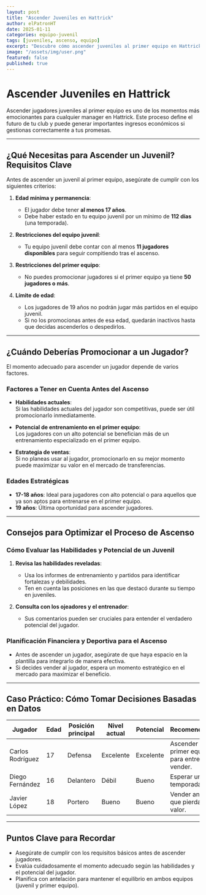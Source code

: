 ```yaml
---
layout: post
title: "Ascender Juveniles en Hattrick"
author: elPatronHT
date: 2025-01-11
categories: equipo-juvenil
tags: [juveniles, ascenso, equipo]
excerpt: "Descubre cómo ascender juveniles al primer equipo en Hattrick con esta guía detallada. Aprende los requisitos, cuándo promocionarlos y cómo maximizar su potencial y valor."
image: "/assets/img/user.png"
featured: false
published: true
---
```


# Ascender Juveniles en Hattrick

Ascender jugadores juveniles al primer equipo es uno de los momentos más emocionantes para cualquier manager en Hattrick. Este proceso define el futuro de tu club y puede generar importantes ingresos económicos si gestionas correctamente a tus promesas.

---

## ¿Qué Necesitas para Ascender un Juvenil? Requisitos Clave

Antes de ascender un juvenil al primer equipo, asegúrate de cumplir con los siguientes criterios:

1. **Edad mínima y permanencia**:

   - El jugador debe tener **al menos 17 años**.
   - Debe haber estado en tu equipo juvenil por un mínimo de **112 días** (una temporada).

2. **Restricciones del equipo juvenil**:

   - Tu equipo juvenil debe contar con al menos **11 jugadores disponibles** para seguir compitiendo tras el ascenso.

3. **Restricciones del primer equipo**:

   - No puedes promocionar jugadores si el primer equipo ya tiene **50 jugadores o más**.

4. **Límite de edad**:
   - Los jugadores de 19 años no podrán jugar más partidos en el equipo juvenil.
   - Si no los promocionas antes de esa edad, quedarán inactivos hasta que decidas ascenderlos o despedirlos.

---

## ¿Cuándo Deberías Promocionar a un Jugador?

El momento adecuado para ascender un jugador depende de varios factores.

### Factores a Tener en Cuenta Antes del Ascenso

- **Habilidades actuales**:  
   Si las habilidades actuales del jugador son competitivas, puede ser útil promocionarlo inmediatamente.

- **Potencial de entrenamiento en el primer equipo**:  
   Los jugadores con un alto potencial se benefician más de un entrenamiento especializado en el primer equipo.

- **Estrategia de ventas**:  
   Si no planeas usar al jugador, promocionarlo en su mejor momento puede maximizar su valor en el mercado de transferencias.

### Edades Estratégicas

- **17-18 años**: Ideal para jugadores con alto potencial o para aquellos que ya son aptos para entrenarse en el primer equipo.
- **19 años**: Última oportunidad para ascender jugadores.

---

## Consejos para Optimizar el Proceso de Ascenso

### Cómo Evaluar las Habilidades y Potencial de un Juvenil

1. **Revisa las habilidades reveladas**:

   - Usa los informes de entrenamiento y partidos para identificar fortalezas y debilidades.
   - Ten en cuenta las posiciones en las que destacó durante su tiempo en juveniles.

2. **Consulta con los ojeadores y el entrenador**:
   - Sus comentarios pueden ser cruciales para entender el verdadero potencial del jugador.

### Planificación Financiera y Deportiva para el Ascenso

- Antes de ascender un jugador, asegúrate de que haya espacio en la plantilla para integrarlo de manera efectiva.
- Si decides vender al jugador, espera un momento estratégico en el mercado para maximizar el beneficio.

---

## Caso Práctico: Cómo Tomar Decisiones Basadas en Datos

| **Jugador**      | **Edad** | **Posición principal** | **Nivel actual** | **Potencial** | **Recomendación**                                 |
| ---------------- | -------- | ---------------------- | ---------------- | ------------- | ------------------------------------------------- |
| Carlos Rodríguez | 17       | Defensa                | Excelente        | Excelente     | Ascender al primer equipo para entrenar o vender. |
| Diego Fernández  | 16       | Delantero              | Débil            | Bueno         | Esperar una temporada más.                        |
| Javier López     | 18       | Portero                | Bueno            | Bueno         | Vender antes de que pierda valor.                 |

---

## Puntos Clave para Recordar

- Asegúrate de cumplir con los requisitos básicos antes de ascender jugadores.
- Evalúa cuidadosamente el momento adecuado según las habilidades y el potencial del jugador.
- Planifica con antelación para mantener el equilibrio en ambos equipos (juvenil y primer equipo).
